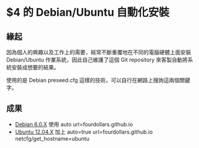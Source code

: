 # $4 的 Debian/Ubuntu 自動化安裝

## 緣起

因為個人的興趣以及工作上的需要，經常不斷重覆地在不同的電腦硬體上面安裝 Debian/Ubuntu 作業系統，因此自己維護了這個 Git repository 來客製自動將系統安裝成想要的結果。

使用的是 Debian preseed.cfg 這樣的技術，可以自行在網路上搜詢這兩個關鍵字。

## 成果

* [Debian 6.0.X](./squeeze/index.html) 使用 auto url=fourdollars.github.io
* [Ubuntu 12.04.X](./precise/index.html) 加上 auto=true url=fourdollars.github.io netcfg/get_hostname=ubuntu

